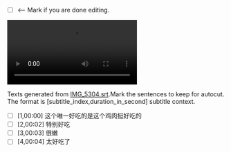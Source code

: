 - [ ] <-- Mark if you are done editing.

<video controls="true" allowfullscreen="true"> <source src="IMG_5304.MOV" type="video/MOV"> </video>


Texts generated from [IMG_5304.srt](IMG_5304.srt).Mark the sentences to keep for autocut.
The format is [subtitle_index,duration_in_second] subtitle context.


- [ ] [1,00:00]   这个唯一好吃的是这个鸡肉挺好吃的
- [ ] [2,00:02]   特别好吃
- [ ] [3,00:03]   很嫩
- [ ] [4,00:04]   太好吃了